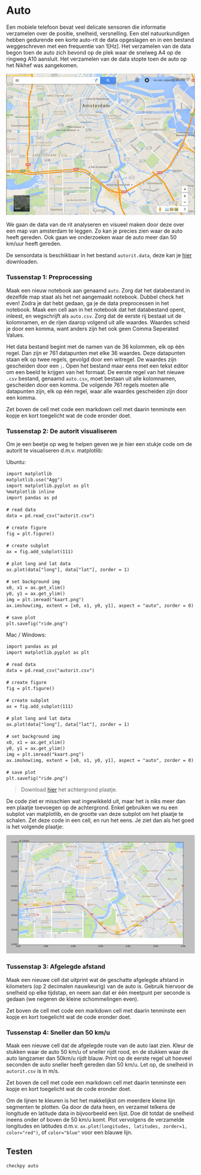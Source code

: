 # Auto

Een mobiele telefoon bevat veel delicate sensoren die informatie verzamelen over de positie, snelheid, versnelling. Een stel natuurkundigen hebben gedurende een korte auto-rit de data opgeslagen en in een bestand weggeschreven met een frequentie van 1[Hz]. Het verzamelen van de data begon toen de auto zich bevond op de plek waar de snelweg A4 op de ringweg A10 aansluit. Het verzamelen van de data stopte toen de auto op het Nikhef was aangekomen.

![](kaartamsterdam.png)

We gaan de data van de rit analyseren en visueel maken door deze over een map van amsterdam te leggen. Zo kan je precies zien waar de auto heeft gereden. Ook gaan we onderzoeken waar de auto meer dan 50 km/uur heeft gereden.

De sensordata is beschikbaar in het bestand `autorit.data`, deze kan je [hier](autorit.data) downloaden.

### Tussenstap 1: Preprocessing
Maak een nieuw notebook aan genaamd `auto`. Zorg dat het databestand in dezelfde map staat als het net aangemaakt notebook. Dubbel check het even! Zodra je dat hebt gedaan, ga je de data preprocessen in het notebook. Maak een cell aan in het notebook dat het databestand opent, inleest, en wegschrijft als `auto.csv`. Zorg dat de eerste rij bestaat uit de kolomnamen, en de rijen daarop volgend uit alle waardes. Waardes scheid je door een komma, want anders zijn het ook geen Comma Seperated Values.

Het data bestand begint met de namen van de 36 kolommen, elk op één regel. Dan zijn er 761 datapunten met elke 36 waardes. Deze datapunten staan elk op twee regels, gevolgd door een witregel. De waardes zijn gescheiden door een `;`. Open het bestand maar eens met een tekst editor om een beeld te krijgen van het formaat. De eerste regel van het nieuwe `.csv` bestand, genaamd `auto.csv`, moet bestaan uit alle kolomnamen, gescheiden door een komma. De volgende 761 regels moeten alle datapunten zijn, elk op één regel, waar alle waardes gescheiden zijn door een komma.

Zet boven de cell met code een markdown cell met daarin tenminste een kopje en kort toegelicht wat de code eronder doet.


### Tussenstap 2: De autorit visualiseren

Om je een beetje op weg te helpen geven we je hier een stukje code om de autorit te visualiseren d.m.v. matplotlib:

Ubuntu:

    import matplotlib
    matplotlib.use("Agg")
    import matplotlib.pyplot as plt
    %matplotlib inline
    import pandas as pd

    # read data
    data = pd.read_csv("autorit.csv")

    # create figure
    fig = plt.figure()

    # create subplot
    ax = fig.add_subplot(111)

    # plot long and lat data
    ax.plot(data["long"], data["lat"], zorder = 1)

    # set background img
    x0, x1 = ax.get_xlim()
    y0, y1 = ax.get_ylim()
    img = plt.imread("kaart.png")
    ax.imshow(img, extent = [x0, x1, y0, y1], aspect = "auto", zorder = 0)

    # save plot
    plt.savefig("ride.png")

Mac / Windows:

    import pandas as pd
    import matplotlib.pyplot as plt

    # read data
    data = pd.read_csv("autorit.csv")

    # create figure
    fig = plt.figure()

    # create subplot
    ax = fig.add_subplot(111)

    # plot long and lat data
    ax.plot(data["long"], data["lat"], zorder = 1)

    # set background img
    x0, x1 = ax.get_xlim()
    y0, y1 = ax.get_ylim()
    img = plt.imread("kaart.png")
    ax.imshow(img, extent = [x0, x1, y0, y1], aspect = "auto", zorder = 0)

    # save plot
    plt.savefig("ride.png")

> Download [hier](kaart.png) het achtergrond plaatje.

De code ziet er misschien wat ingewikkeld uit, maar het is niks meer dan een plaatje toevoegen op de achtergrond. Enkel gebruiken we nu een subplot van matplotlib, en de grootte van deze subplot om het plaatje te schalen. Zet deze code in een cell, en run het eens. Je ziet dan als het goed is het volgende plaatje:

![](kaartmetroute.png)

### Tussenstap 3: Afgelegde afstand

Maak een nieuwe cell dat uitprint wat de geschatte afgelegde afstand in kilometers (op 2 decimalen nauwkeurig) van de auto is. Gebruik hiervoor de snelheid op elke tijdstap, en neem aan dat er één meetpunt per seconde is gedaan (we negeren de kleine schommelingen even).

Zet boven de cell met code een markdown cell met daarin tenminste een kopje en kort toegelicht wat de code eronder doet.

### Tussenstap 4: Sneller dan 50 km/u

Maak een nieuwe cell dat de afgelegde route van de auto laat zien. Kleur de stukken waar de auto 50 km/u of sneller rijdt rood, en de stukken waar de auto langzamer dan 50km/u rijdt blauw. Print op de eerste regel uit hoeveel seconden de auto sneller heeft gereden dan 50 km/u. Let op, de snelheid in `autorit.csv` is in m/s.

Zet boven de cell met code een markdown cell met daarin tenminste een kopje en kort toegelicht wat de code eronder doet.

Om de lijnen te kleuren is het het makkelijkst om meerdere kleine lijn segmenten te plotten. Ga door de data heen, en verzamel telkens de longitude en latitude data in bijvoorbeeld een lijst. Doe dit totdat de snelheid ineens onder of boven de 50 km/u komt. Plot vervolgens de verzamelde longitudes en latitudes d.m.v. `ax.plot(longitudes, latitudes, zorder=1, color="red")`, of `color="blue"` voor een blauwe lijn.

## Testen

    checkpy auto

